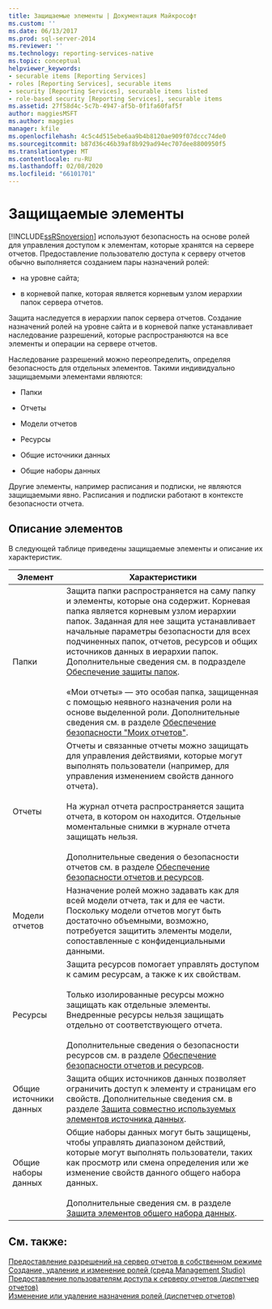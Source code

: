```yaml
---
title: Защищаемые элементы | Документация Майкрософт
ms.custom: ''
ms.date: 06/13/2017
ms.prod: sql-server-2014
ms.reviewer: ''
ms.technology: reporting-services-native
ms.topic: conceptual
helpviewer_keywords:
- securable items [Reporting Services]
- roles [Reporting Services], securable items
- security [Reporting Services], securable items listed
- role-based security [Reporting Services], securable items
ms.assetid: 27f58d4c-5c7b-4947-af5b-0f1fa60faf5f
author: maggiesMSFT
ms.author: maggies
manager: kfile
ms.openlocfilehash: 4c5c4d515ebe6aa9b4b8120ae909f07dccc74de0
ms.sourcegitcommit: b87d36c46b39af8b929ad94ec707dee8800950f5
ms.translationtype: MT
ms.contentlocale: ru-RU
ms.lasthandoff: 02/08/2020
ms.locfileid: "66101701"
---
```

# <a name="securable-items"></a>Защищаемые элементы
  [!INCLUDE[ssRSnoversion](../../includes/ssrsnoversion-md.md)] используют безопасность на основе ролей для управления доступом к элементам, которые хранятся на сервере отчетов. Предоставление пользователю доступа к серверу отчетов обычно выполняется созданием пары назначений ролей:  
  
-   на уровне сайта;  
  
-   в корневой папке, которая является корневым узлом иерархии папок сервера отчетов.  
  
 Защита наследуется в иерархии папок сервера отчетов. Создание назначений ролей на уровне сайта и в корневой папке устанавливает наследование разрешений, которые распространяются на все элементы и операции на сервере отчетов.  
  
 Наследование разрешений можно переопределить, определяя безопасность для отдельных элементов. Такими индивидуально защищаемыми элементами являются:  
  
-   Папки  
  
-   Отчеты  
  
-   Модели отчетов  
  
-   Ресурсы  
  
-   Общие источники данных  
  
-   Общие наборы данных  
  
 Другие элементы, например расписания и подписки, не являются защищаемыми явно. Расписания и подписки работают в контексте безопасности отчета.  
  
## <a name="item-descriptions"></a>Описание элементов  
 В следующей таблице приведены защищаемые элементы и описание их характеристик.  
  
|Элемент|Характеристики|  
|----------|---------------------|  
|Папки|Защита папки распространяется на саму папку и элементы, которые она содержит. Корневая папка является корневым узлом иерархии папок. Заданная для нее защита устанавливает начальные параметры безопасности для всех подчиненных папок, отчетов, ресурсов и общих источников данных в иерархии папок. Дополнительные сведения см. в подразделе [Обеспечение защиты папок](secure-folders.md).<br /><br /> «Мои отчеты» — это особая папка, защищенная с помощью неявного назначения роли на основе выделенной роли. Дополнительные сведения см. в разделе [Обеспечение безопасности "Моих отчетов"](secure-my-reports.md).|  
|Отчеты|Отчеты и связанные отчеты можно защищать для управления действиями, которые могут выполнять пользователи (например, для управления изменением свойств данного отчета).<br /><br /> На журнал отчета распространяется защита отчета, в котором он находится. Отдельные моментальные снимки в журнале отчета защищать нельзя.<br /><br /> Дополнительные сведения о безопасности отчетов см. в разделе [Обеспечение безопасности отчетов и ресурсов](secure-reports-and-resources.md).|  
|Модели отчетов|Назначение ролей можно задавать как для всей модели отчета, так и для ее части. Поскольку модели отчетов могут быть достаточно объемными, возможно, потребуется защитить элементы модели, сопоставленные с конфиденциальными данными.|  
|Ресурсы|Защита ресурсов помогает управлять доступом к самим ресурсам, а также к их свойствам.<br /><br /> Только изолированные ресурсы можно защищать как отдельные элементы. Внедренные ресурсы нельзя защищать отдельно от соответствующего отчета.<br /><br /> Дополнительные сведения о безопасности ресурсов см. в разделе [Обеспечение безопасности отчетов и ресурсов](secure-reports-and-resources.md).|  
|Общие источники данных|Защита общих источников данных позволяет ограничить доступ к элементу и страницам его свойств. Дополнительные сведения см. в разделе [Защита совместно используемых элементов источника данных](secure-shared-data-source-items.md).|  
|Общие наборы данных|Общие наборы данных могут быть защищены, чтобы управлять диапазоном действий, которые могут выполнять пользователи, таких как просмотр или смена определения или же изменение свойств данного общего набора данных.<br /><br /> Дополнительные сведения см. в разделе [Защита элементов общего набора данных](secure-shared-dataset-items.md).|  
  
## <a name="see-also"></a>См. также:  
 [Предоставление разрешений на сервер отчетов в собственном режиме](granting-permissions-on-a-native-mode-report-server.md)   
 [Создание, удаление и изменение ролей (среда Management Studio)](role-definitions-create-delete-or-modify.md)   
 [Предоставление пользователям доступа к серверу отчетов (диспетчер отчетов)](grant-user-access-to-a-report-server.md)   
 [Изменение или удаление назначения ролей (диспетчер отчетов)](role-assignments-modify-or-delete.md)  
  
  
